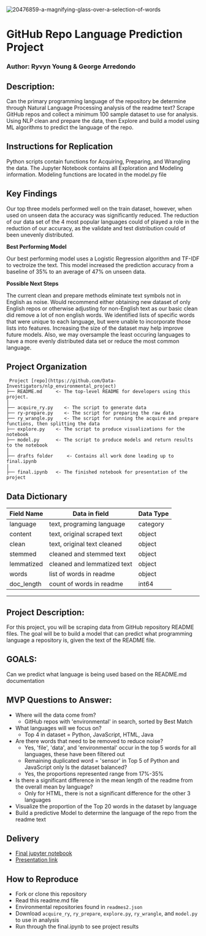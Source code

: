 ![20476859-a-magnifying-glass-over-a-selection-of-words](https://user-images.githubusercontent.com/62911364/99906826-d8483d80-2c9e-11eb-8a0f-bba1728b5596.jpg)

# GitHub Repo Language Prediction Project

### Author: Ryvyn Young & George Arredondo

## Description: 
Can the primary programming language of the repository be determine through Natural Language Processing analysis of the readme text?
Scrape GitHub repos and collect a minimum 100 sample dataset to use for analysis.
Using NLP clean and prepare the data, then Explore and build a model using ML algorithms to predict the language of the repo.

## Instructions for Replication
Python scripts contain functions for Acquiring, Preparing, and Wrangling the data.
The Jupyter Notebook contains all Exploration and Modeling information.
Modeling functions are located in the model.py file

## Key Findings
Our top three models performed well on the train dataset, however, when used on unseen data the accuracy was significantly reduced. The reduction of our data set of the 4 most popular languages could of played a role in the reduction of our accuracy, as the validate and test distribution could of been unevenly distributed.


**Best Performing Model**

Our best performing model uses a Logistic Regression algorithm and TF-IDF to vectroize the text.
This model increased the prediction accuracy from a baseline of 35% to an average of 47% on unseen data.

**Possible Next Steps**

The current clean and prepare methods eliminate text symbols not in English as noise. Would recommend either obtaining new dataset of only English repos or otherwise adjusting for non-English text as our basic clean did remove a lot of non english words. We identified lists of specific words that were unique to each language, but were unable to incorporate those lists into features. Increasing the size of the dataset may help improve future models. Also, we may oversample the least occuring languages to have a more evenly distributed data set or reduce the most common language. 


## Project Organization
```
 Project [repo](https://github.com/Data-Investigators/nlp_environmental_project)
├── README.md     <- The top-level README for developers using this project.
│
├── acquire_ry.py    <- The script to generate data
├── ry-prepare.py    <- The script for preparing the raw data
├── ry_wrangle.py    <- The script for running the acquire and prepare functions, then splitting the data
├── explore.py    <- The script to produce visualizations for the notebook
├── model.py      <- The script to produce models and return results to the notebook
│
├── drafts folder     <- Contains all work done leading up to final.ipynb
│
├── final.ipynb   <- The finished notebook for presentation of the project
```

## Data Dictionary
| Field Name  | Data in field                       | Data Type |
|-------------|-------------------------------------|-----------|
| language    | text, programing language           | category  |
| content     | text, original scraped text         | object    |
| clean       | text, original text cleaned         | object    |
| stemmed     | cleaned and stemmed text            | object    |
| lemmatized  | cleaned and lemmatized text         | object    |
| words       | list of words in readme             | object    |
| doc_length  | count of words in readme            | int64     |


*****
## Project Description:
For this project, you will be scraping data from GitHub repository README files. The goal will be to build a model that can predict what programming language a repository is, given the text of the README file.

## GOALS:
Can we predict what language is being used based on the README.md documentation

## MVP Questions to Answer:
- Where will the data come from?
    - GitHub repos with 'environmental' in search, sorted by Best Match
- What languages will we focus on?
    - Top 4 in dataset = Python, JavaScript, HTML, Java
- Are there words that need to be removed to reduce noise?
    - Yes, 'file', 'data', and 'environmental' occur in the top 5 words for all languages, these have been filtered out
    - Remaining duplicated word = 'sensor' in Top 5 of Python and JavaScript only
Is the dataset balanced?
    - Yes, the proportions represented range from 17%-35%
- Is there a significant difference in the mean length of the readme from the overall mean by language?
    - Only for HTML, there is not a significant difference for the other 3 languages
- Visualize the proportion of the Top 20 words in the dataset by language
- Build a predictive Model to determine the language of the repo from the readme text

## Delivery
- [Final jupyter notebook](https://github.com/Data-Investigators/nlp_environmental_project/blob/main/final.ipynb)
- [Presentation link](https://www.canva.com/design/DAEOE5_hL1s/adKdEZGzPFm_Z94PxebDxA/view?utm_content=DAEOE5_hL1s&utm_campaign=designshare&utm_medium=link&utm_source=sharebutton)

## How to Reproduce
- Fork or clone this repository
- Read this readme.md file
- Environmental repositories found in ```readmes2.json```
- Download ```acquire_ry```, ```ry_prepare```, ```explore.py```, ```ry_wrangle```, and ```model.py``` to use in analysis
- Run through the final.ipynb to see project results
